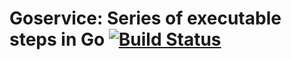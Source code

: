 # Goservice: Series of executable steps in Go [![Build Status](https://travis-ci.org/adomokos/goservice.svg)](https://travis-ci.org/adomokos/goservice)
